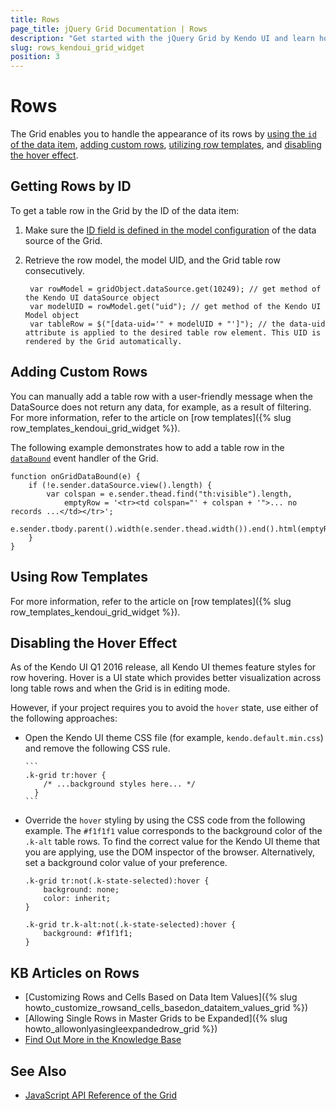 ```yaml
---
title: Rows
page_title: jQuery Grid Documentation | Rows
description: "Get started with the jQuery Grid by Kendo UI and learn how to handle the most common scenarios when configuring the behavior of its rows."
slug: rows_kendoui_grid_widget
position: 3
---
```


# Rows

The Grid enables you to handle the appearance of its rows by [using the `id` of the data item](#getting-rows-by-id), [adding custom rows](#adding-custom-rows), [utilizing row templates](#using-row-templates), and [disabling the hover effect](#disabling-the-hover-effect).  

## Getting Rows by ID

To get a table row in the Grid by the ID of the data item:

1. Make sure the [ID field is defined in the model configuration](/api/javascript/data/model) of the data source of the Grid.
2. Retrieve the row model, the model UID, and the Grid table row consecutively.

        var rowModel = gridObject.dataSource.get(10249); // get method of the Kendo UI dataSource object
        var modelUID = rowModel.get("uid"); // get method of the Kendo UI Model object
        var tableRow = $("[data-uid='" + modelUID + "']"); // the data-uid attribute is applied to the desired table row element. This UID is rendered by the Grid automatically.

## Adding Custom Rows

You can manually add a table row with a user-friendly message when the DataSource does not return any data, for example, as a result of filtering. For more information, refer to the article on [row templates]({% slug row_templates_kendoui_grid_widget %}).

The following example demonstrates how to add a table row in the [`dataBound`](/api/javascript/ui/grid/events/databound) event handler of the Grid.

    function onGridDataBound(e) {
        if (!e.sender.dataSource.view().length) {
            var colspan = e.sender.thead.find("th:visible").length,
                emptyRow = '<tr><td colspan="' + colspan + '">... no records ...</td></tr>';
            e.sender.tbody.parent().width(e.sender.thead.width()).end().html(emptyRow);
        }
    }

## Using Row Templates

For more information, refer to the article on [row templates]({% slug row_templates_kendoui_grid_widget %}).

## Disabling the Hover Effect

As of the Kendo UI Q1 2016 release, all Kendo UI themes feature styles for row hovering. Hover is a UI state which provides better visualization across long table rows and when the Grid is in editing mode.

However, if your project requires you to avoid the `hover` state, use either of the following approaches:
* Open the Kendo UI theme CSS file (for example, `kendo.default.min.css`) and remove the following CSS rule.

      ```
      .k-grid tr:hover {
          /* ...background styles here... */
        }
      ```

* Override the `hover` styling by using the CSS code from the following example. The `#f1f1f1` value corresponds to the background color of the `.k-alt` table rows. To find the correct value for the Kendo UI theme that you are applying, use the DOM inspector of the browser. Alternatively, set a background color value of your preference.

    ```
    .k-grid tr:not(.k-state-selected):hover {
        background: none;
        color: inherit;
    }

    .k-grid tr.k-alt:not(.k-state-selected):hover {
        background: #f1f1f1;
    }
    ```

## KB Articles on Rows

* [Customizing Rows and Cells Based on Data Item Values]({% slug howto_customize_rowsand_cells_basedon_dataitem_values_grid %})
* [Allowing Single Rows in Master Grids to be Expanded]({% slug howto_allowonlyasingleexpandedrow_grid %})
* [Find Out More in the Knowledge Base](/knowledge-base)

## See Also

* [JavaScript API Reference of the Grid](/api/javascript/ui/grid)
